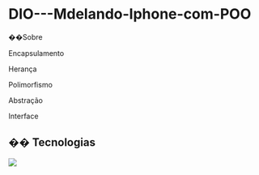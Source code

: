 <h1>DIO---Mdelando-Iphone-com-POO</h1>
<p>��Sobre</p>
<p> Encapsulamento</p>
<p> Herança</p>
<p> Polimorfismo</p>
<p> Abstração</p>
<p> Interface</p>
<h2>�� Tecnologias</h2>
<div>
  <img src="https://img.shields.io/badge/Java-239120?style=for-the-badge&logo=html5&logoColor=white">
</div>
